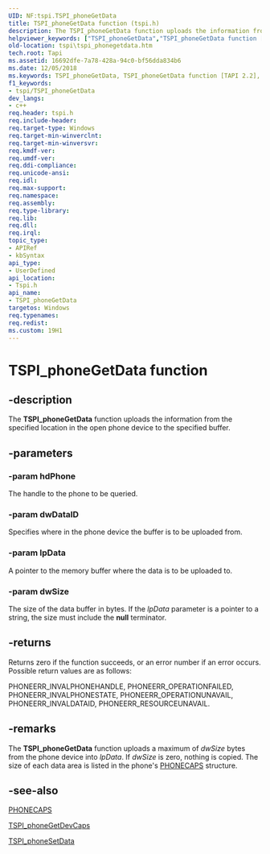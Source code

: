 ```yaml
---
UID: NF:tspi.TSPI_phoneGetData
title: TSPI_phoneGetData function (tspi.h)
description: The TSPI_phoneGetData function uploads the information from the specified location in the open phone device to the specified buffer.helpviewer_keywords: ["TSPI_phoneGetData","TSPI_phoneGetData function [TAPI 2.2]","_tspi_tspi_phonegetdata","tspi.tspi_phonegetdata","tspi/TSPI_phoneGetData"]
old-location: tspi\tspi_phonegetdata.htm
tech.root: Tapi
ms.assetid: 16692dfe-7a78-428a-94c0-bf56dda834b6
ms.date: 12/05/2018
ms.keywords: TSPI_phoneGetData, TSPI_phoneGetData function [TAPI 2.2], _tspi_tspi_phonegetdata, tspi.tspi_phonegetdata, tspi/TSPI_phoneGetData
f1_keywords:
- tspi/TSPI_phoneGetData
dev_langs:
- c++
req.header: tspi.h
req.include-header: 
req.target-type: Windows
req.target-min-winverclnt: 
req.target-min-winversvr: 
req.kmdf-ver: 
req.umdf-ver: 
req.ddi-compliance: 
req.unicode-ansi: 
req.idl: 
req.max-support: 
req.namespace: 
req.assembly: 
req.type-library: 
req.lib: 
req.dll: 
req.irql: 
topic_type:
- APIRef
- kbSyntax
api_type:
- UserDefined
api_location:
- Tspi.h
api_name:
- TSPI_phoneGetData
targetos: Windows
req.typenames: 
req.redist: 
ms.custom: 19H1
---
```


# TSPI_phoneGetData function


## -description


The 
<b>TSPI_phoneGetData</b> function uploads the information from the specified location in the open phone device to the specified buffer.


## -parameters




### -param hdPhone

The handle to the phone to be queried.


### -param dwDataID

Specifies where in the phone device the buffer is to be uploaded from.


### -param lpData

A pointer to the memory buffer where the data is to be uploaded to.


### -param dwSize

The size of the data buffer in bytes. If the <i>lpData</i> parameter is a pointer to a string, the size must include the <b>null</b> terminator.


## -returns



Returns zero if the function succeeds, or an error number if an error occurs. Possible return values are as follows:

PHONEERR_INVALPHONEHANDLE, PHONEERR_OPERATIONFAILED, PHONEERR_INVALPHONESTATE, PHONEERR_OPERATIONUNAVAIL, PHONEERR_INVALDATAID, PHONEERR_RESOURCEUNAVAIL.




## -remarks



The 
<b>TSPI_phoneGetData</b> function uploads a maximum of <i>dwSize</i> bytes from the phone device into <i>lpData</i>. If <i>dwSize</i> is zero, nothing is copied. The size of each data area is listed in the phone's 
<a href="https://docs.microsoft.com/windows/desktop/api/tapi/ns-tapi-phonecaps">PHONECAPS</a> structure.




## -see-also




<a href="https://docs.microsoft.com/windows/desktop/api/tapi/ns-tapi-phonecaps">PHONECAPS</a>



<a href="https://docs.microsoft.com/windows/desktop/api/tspi/nf-tspi-tspi_phonegetdevcaps">TSPI_phoneGetDevCaps</a>



<a href="https://docs.microsoft.com/windows/desktop/api/tspi/nf-tspi-tspi_phonesetdata">TSPI_phoneSetData</a>
 

 

